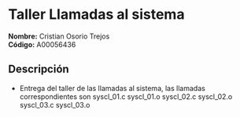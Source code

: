 # Taller Llamadas al sistema

**Nombre:** Cristian Osorio Trejos  
**Código:** A00056436

## Descripción
* Entrega del taller de las llamadas al sistema, las llamadas correspondientes son syscl_01.c syscl_01.o syscl_02.c syscl_02.o syscl_03.c syscl_03.o

